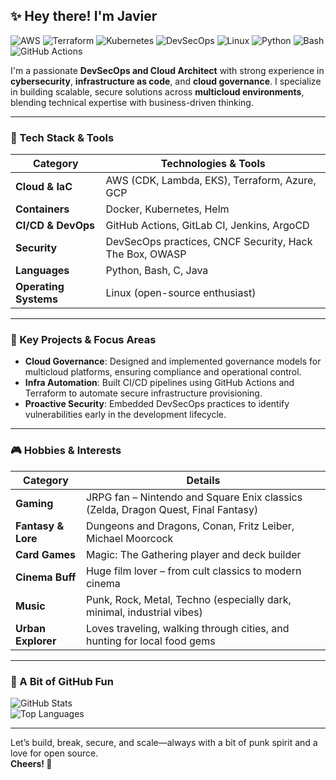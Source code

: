 ## ✨ Hey there! I'm Javier

![AWS](https://img.shields.io/badge/AWS-CDK-orange?logo=amazonaws&logoColor=white)
![Terraform](https://img.shields.io/badge/IaC-Terraform-623CE4?logo=terraform)
![Kubernetes](https://img.shields.io/badge/K8s-Love-blue?logo=kubernetes)
![DevSecOps](https://img.shields.io/badge/DevSecOps-Secure-blueviolet)
![Linux](https://img.shields.io/badge/Linux-Enthusiast-yellowgreen?logo=linux)
![Python](https://img.shields.io/badge/Python-Dev-3670A0?logo=python&logoColor=ffdd54)
![Bash](https://img.shields.io/badge/Bash-Script-black?logo=gnu-bash&logoColor=white)
![GitHub Actions](https://img.shields.io/badge/GitHub%20Actions-CI%2FCD-2088FF?logo=githubactions&logoColor=white)


I'm a passionate **DevSecOps and Cloud Architect** with strong experience in **cybersecurity**, **infrastructure as code**, and **cloud governance**. I specialize in building scalable, secure solutions across **multicloud environments**, blending technical expertise with business-driven thinking.

---

### 🧰 Tech Stack & Tools

| Category            | Technologies & Tools                                                                         |
|---------------------|----------------------------------------------------------------------------------------------|
| **Cloud & IaC**     | AWS (CDK, Lambda, EKS), Terraform, Azure, GCP                                                |
| **Containers**      | Docker, Kubernetes, Helm                                                                     |
| **CI/CD & DevOps**  | GitHub Actions, GitLab CI, Jenkins, ArgoCD                                                   |
| **Security**        | DevSecOps practices, CNCF Security, Hack The Box, OWASP                                      |
| **Languages**       | Python, Bash, C, Java                                                                         |
| **Operating Systems** | Linux (open-source enthusiast)                                                              |

---

### 🚀 Key Projects & Focus Areas

- **Cloud Governance**: Designed and implemented governance models for multicloud platforms, ensuring compliance and operational control.
- **Infra Automation**: Built CI/CD pipelines using GitHub Actions and Terraform to automate secure infrastructure provisioning.
- **Proactive Security**: Embedded DevSecOps practices to identify vulnerabilities early in the development lifecycle.

---

### 🎮 Hobbies & Interests

| Category           | Details                                                                                        |
|--------------------|------------------------------------------------------------------------------------------------|
| **Gaming**         | JRPG fan – Nintendo and Square Enix classics (Zelda, Dragon Quest, Final Fantasy)              |
| **Fantasy & Lore** | Dungeons and Dragons, Conan, Fritz Leiber, Michael Moorcock                                    |
| **Card Games**     | Magic: The Gathering player and deck builder                                                    |
| **Cinema Buff**    | Huge film lover – from cult classics to modern cinema                                          |
| **Music**          | Punk, Rock, Metal, Techno (especially dark, minimal, industrial vibes)                         |
| **Urban Explorer** | Loves traveling, walking through cities, and hunting for local food gems                       |

---

### 🧩 A Bit of GitHub Fun

![GitHub Stats](https://github-readme-stats.vercel.app/api?username=javicosvml&show_icons=true&theme=radical)  
![Top Languages](https://github-readme-stats.vercel.app/api/top-langs/?username=javicosvml&layout=compact&theme=radical)

---

Let’s build, break, secure, and scale—always with a bit of punk spirit and a love for open source.  
**Cheers! 🥂**
